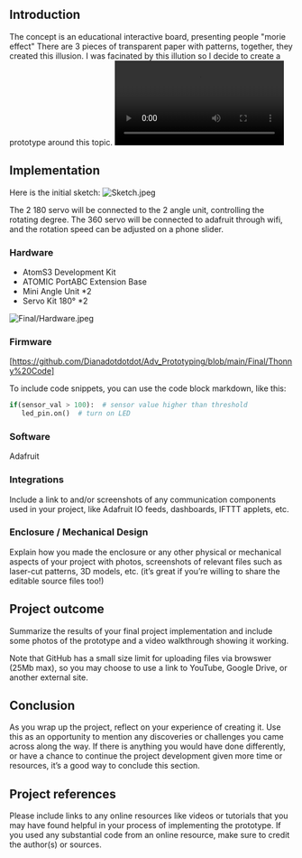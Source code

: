 ## Introduction   

The concept is an educational interactive board, presenting people "morie effect"
There are 3 pieces of transparent paper with patterns, together, they created this illusion. 
I was facinated by this illution so I decide to create a prototype around this topic.
![Example.jpeg
](https://github.com/Dianadotdotdot/Adv_Prototyping/blob/main/Final/Concept%20-%2001.mp4)


## Implementation   

Here is the initial sketch:
![Sketch.jpeg
](https://github.com/Dianadotdotdot/Adv_Prototyping/blob/main/Final/Design.png)

The 2 180 servo will be connected to the 2 angle unit, controlling the rotating degree.
The 360 servo will be connected to adafruit through wifi, and the rotation speed can be adjusted on a phone slider.


### Hardware

* AtomS3 Development Kit 
* ATOMIC PortABC Extension Base   
* Mini Angle Unit *2
* Servo Kit 180° *2
  
![Final/Hardware.jpeg
](https://github.com/Dianadotdotdot/Adv_Prototyping/blob/main/Final/Hardware.jpeg)

### Firmware   

[https://github.com/Dianadotdotdot/Adv_Prototyping/blob/main/Final/Thonny%20Code]


To include code snippets, you can use the code block markdown, like this:

``` Python  
if(sensor_val > 100):  # sensor value higher than threshold
   led_pin.on()  # turn on LED
```

### Software   

Adafruit

### Integrations   

Include a link to and/or screenshots of any communication components used in your project, like Adafruit IO feeds, dashboards, IFTTT applets, etc.  

### Enclosure / Mechanical Design   

Explain how you made the enclosure or any other physical or mechanical aspects of your project with photos, screenshots of relevant files such as laser-cut patterns, 3D models, etc. (it’s great if you’re willing to share the editable source files too!)

## Project outcome  

Summarize the results of your final project implementation and include some photos of the prototype and a video walkthrough showing it working.  

Note that GitHub has a small size limit for uploading files via browswer (25Mb max), so you may choose to use a link to YouTube, Google Drive, or another external site.

## Conclusion  

As you wrap up the project, reflect on your experience of creating it.  Use this as an opportunity to mention any discoveries or challenges you came across along the way.  If there is anything you would have done differently, or have a chance to continue the project development given more time or resources, it’s a good way to conclude this section.

## Project references  

Please include links to any online resources like videos or tutorials that you may have found helpful in your process of implementing the prototype. If you used any substantial code from an online resource, make sure to credit the author(s) or sources.  
